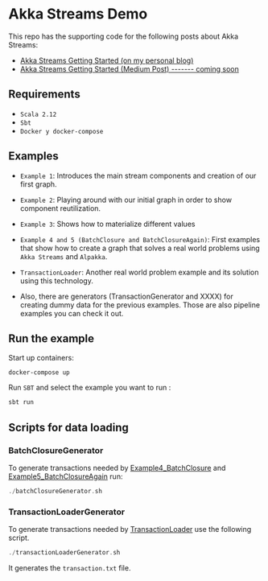 # Akka Streams Demo

This repo has the supporting code for the following posts about Akka Streams:

* [Akka Streams Getting Started (on my personal blog)](https://serdeliverance.github.io/blog/blog/akka-streams-getting-started/)
* [Akka Streams Getting Started (Medium Post) ------- coming soon](http://google.com)

## Requirements

* `Scala 2.12`
* `Sbt`
* `Docker y docker-compose`

## Examples

* `Example 1`: Introduces the main stream components and creation of our first graph.

* `Example 2`: Playing around with our initial graph in order to show component reutilization.

* `Example 3`: Shows how to materialize different values

* `Example 4 and 5 (BatchClosure and BatchClosureAgain)`: First examples that show how to create a graph that solves a real world problems using `Akka Streams` and `Alpakka`.

* `TransactionLoader`: Another real world problem example and its solution using this technology.

* Also, there are generators (TransactionGenerator and XXXX) for creating dummy data for the previous examples. Those are also pipeline examples you can check it out.

## Run the example

Start up containers:

```
docker-compose up
```

Run `SBT` and select the example you want to run :

```scala
sbt run
```

## Scripts for data loading

### BatchClosureGenerator

To generate transactions needed by [Example4_BatchClosure](./src/main/scala/io/github/serdeliverance/examples/part1/Example4_BatchClosure.scala) and [Example5_BatchClosureAgain](./src/main/scala/io/github/serdeliverance/examples/part1/Example5_BatchClosureAgain.scala) run:

``` scala
./batchClosureGenerator.sh
```

### TransactionLoaderGenerator

To generate transactions needed by [TransactionLoader](./src/main/scala/io/github/serdeliverance/examples/part2/TransactionLoader.scala) use the following script.

``` scala
./transactionLoaderGenerator.sh
```

It generates the `transaction.txt` file.